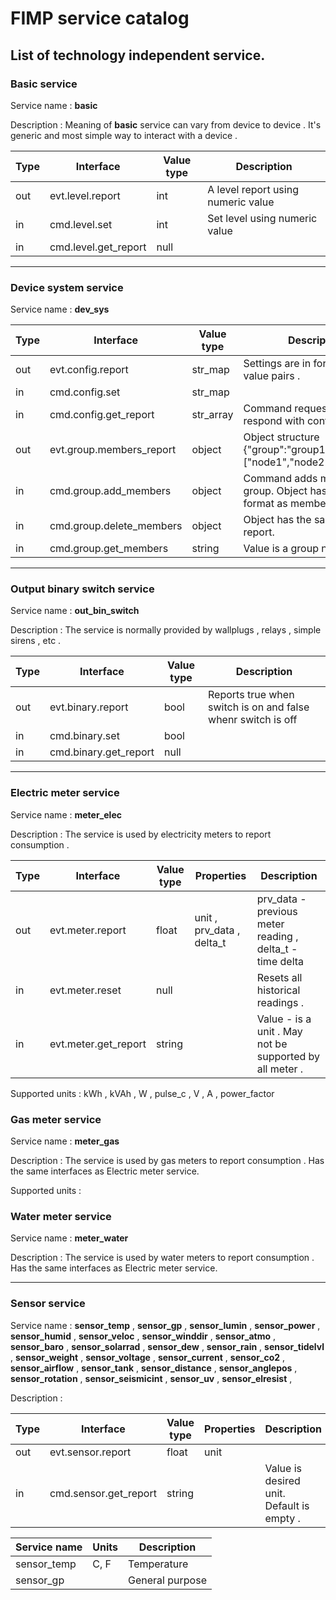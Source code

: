 # FIMP service catalog 

## List of technology independent service.

### Basic service 
Service name : **basic**

Description  : Meaning of **basic** service can vary from device to device . It's generic and most simple way to interact with a device . 

Type  | Interface                | Value type | Description 
------|--------------------------|------------|------------
out   | evt.level.report         | int        | A level report using numeric value 
in    | cmd.level.set            | int        | Set level using numeric value 
in    | cmd.level.get_report     | null       | 

***

### Device system service 
Service name : **dev_sys**

Type  | Interface                | Value type | Description 
------|--------------------------|------------|------------
out   | evt.config.report        | str_map    | Settings are in form of key - value pairs . 
in    | cmd.config.set           | str_map    | 
in    | cmd.config.get_report    | str_array  | Command requests service to respond with config report . 
out   | evt.group.members_report | object     | Object structure {"group":"group1","members":["node1","node2"]} 
in    | cmd.group.add_members    | object     | Command adds members to a group. Object has the same format as members_report
in    | cmd.group.delete_members | object     | Object has the same format as report. 
in    | cmd.group.get_members    | string     | Value is a group name . 

***

### Output binary switch service 


Service name : **out_bin_switch** 

Description  : The service is normally provided by wallplugs , relays , simple sirens , etc . 

Type  | Interface                | Value type | Description 
------|--------------------------|------------|------------ 
out   | evt.binary.report        | bool       | Reports true when switch is on and false whenr switch is off 
in    | cmd.binary.set           | bool       | 
in    | cmd.binary.get_report    | null       | 

***

### Electric meter service 
Service name : **meter_elec** 

Description  : The service is used by electricity meters to report consumption . 

Type  | Interface                | Value type | Properties                | Description 
------|--------------------------|------------|---------------------------|------------- 
out   | evt.meter.report         | float      | unit , prv_data , delta_t | prv_data - previous meter reading , delta_t - time delta 
in    | evt.meter.reset          | null       |                           | Resets all historical readings . 
in    | evt.meter.get_report     | string     |                           | Value - is a unit . May not be supported by all meter .

Supported units : kWh , kVAh , W , pulse_c , V , A , power_factor  

### Gas meter service 
Service name : **meter_gas** 

Description  : The service is used by gas meters to report consumption . Has the same interfaces as Electric meter service. 

Supported units : 

### Water meter service 
Service name : **meter_water** 

Description  : The service is used by water meters to report consumption . Has the same interfaces as Electric meter service.

***

### Sensor service 
Service name : **sensor_temp** , **sensor_gp** , **sensor_lumin** , **sensor_power** , **sensor_humid** , **sensor_veloc** , **sensor_winddir** , **sensor_atmo** , **sensor_baro** , **sensor_solarrad** , **sensor_dew** , **sensor_rain** , **sensor_tidelvl** , **sensor_weight** , **sensor_voltage** , **sensor_current** , **sensor_co2** , **sensor_airflow** , **sensor_tank** , **sensor_distance** , **sensor_anglepos** , **sensor_rotation** , **sensor_seismicint** , **sensor_uv** , **sensor_elresist** , 
  
Description :  

 Type  | Interface                | Value type | Properties                | Description 
-------|--------------------------|------------|---------------------------|------------- 
out    | evt.sensor.report        | float      | unit                      | 
in     | cmd.sensor.get_report    | string     |                           | Value is desired unit. Default is empty .  

 Service name       | Units | Description 
 -------------------|-------|------------
 sensor_temp        | C, F  | Temperature 
 sensor_gp          |       | General purpose  
